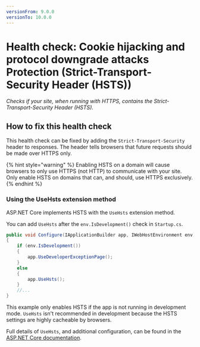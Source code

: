 ```yaml
---
versionFrom: 9.0.0
versionTo: 10.0.0
---
```


# Health check: Cookie hijacking and protocol downgrade attacks Protection (Strict-Transport-Security Header (HSTS))

_Checks if your site, when running with HTTPS, contains the Strict-Transport-Security Header (HSTS)._

## How to fix this health check

This health check can be fixed by adding the `Strict-Transport-Security` header to responses. The header tells browsers that future requests should be made over HTTPS only.

{% hint style="warning" %}
Enabling HSTS on a domain will cause browsers to only use HTTPS (not HTTP) to communicate with your site. Only enable HSTS on domains that can, and should, use HTTPS exclusively.
{% endhint %}

### Using the UseHsts extension method
ASP.NET Core implements HSTS with the `UseHsts` extension method.

You can add `UseHsts` after the `env.IsDevelopment()` check in `Startup.cs`.
```csharp
public void Configure(IApplicationBuilder app, IWebHostEnvironment env)
{
    if (env.IsDevelopment())
    {
        app.UseDeveloperExceptionPage();
    }
    else
    {
        app.UseHsts();
    }
    //...
}
```
This example only enables HSTS if the app is not running in development mode. `UseHsts` isn't recommended in development because the HSTS settings are highly cacheable by browsers.

Full details of `UseHsts`, and additional configuration, can be found in the [ASP.NET Core documentation](https://learn.microsoft.com/en-us/aspnet/core/security/enforcing-ssl?view=aspnetcore-5.0&tabs=visual-studio#http-strict-transport-security-protocol-hsts-1).
